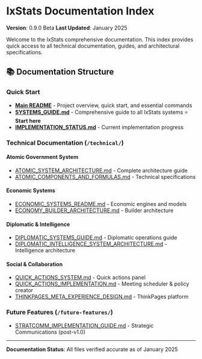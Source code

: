 # IxStats Documentation Index

**Version**: 0.9.0 Beta
**Last Updated**: January 2025

Welcome to the IxStats comprehensive documentation. This index provides quick access to all technical documentation, guides, and architectural specifications.

## 📚 Documentation Structure

### Quick Start
- **[Main README](../README.md)** - Project overview, quick start, and essential commands
- **[SYSTEMS_GUIDE.md](./SYSTEMS_GUIDE.md)** - Comprehensive guide to all IxStats systems ⭐ **Start here**
- **[IMPLEMENTATION_STATUS.md](../IMPLEMENTATION_STATUS.md)** - Current implementation progress

### Technical Documentation (`/technical/`)

#### Atomic Government System
- [ATOMIC_SYSTEM_ARCHITECTURE.md](./technical/ATOMIC_SYSTEM_ARCHITECTURE.md) - Complete architecture guide
- [ATOMIC_COMPONENTS_AND_FORMULAS.md](./technical/ATOMIC_COMPONENTS_AND_FORMULAS.md) - Technical specifications

#### Economic Systems
- [ECONOMIC_SYSTEMS_README.md](./technical/ECONOMIC_SYSTEMS_README.md) - Economic engines and models
- [ECONOMY_BUILDER_ARCHITECTURE.md](./technical/ECONOMY_BUILDER_ARCHITECTURE.md) - Builder architecture

#### Diplomatic & Intelligence
- [DIPLOMATIC_SYSTEMS_GUIDE.md](./technical/DIPLOMATIC_SYSTEMS_GUIDE.md) - Diplomatic operations guide
- [DIPLOMATIC_INTELLIGENCE_SYSTEM_ARCHITECTURE.md](./technical/DIPLOMATIC_INTELLIGENCE_SYSTEM_ARCHITECTURE.md) - Intelligence architecture

#### Social & Collaboration
- [QUICK_ACTIONS_SYSTEM.md](./technical/QUICK_ACTIONS_SYSTEM.md) - Quick actions panel
- [QUICK_ACTIONS_IMPLEMENTATION.md](./technical/QUICK_ACTIONS_IMPLEMENTATION.md) - Meeting scheduler & policy creator
- [THINKPAGES_META_EXPERIENCE_DESIGN.md](./technical/THINKPAGES_META_EXPERIENCE_DESIGN.md) - ThinkPages platform

### Future Features (`/future-features/`)
- [STRATCOMM_IMPLEMENTATION_GUIDE.md](./future-features/STRATCOMM_IMPLEMENTATION_GUIDE.md) - Strategic Communications (post-v1.0)

---

**Documentation Status**: All files verified accurate as of January 2025
